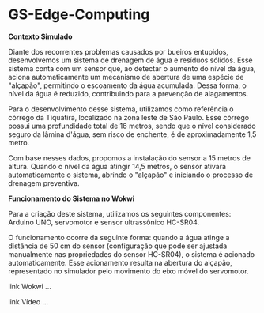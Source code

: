 # GS-Edge-Computing

**Contexto Simulado**

Diante dos recorrentes problemas causados por bueiros entupidos, desenvolvemos um sistema de drenagem de água e resíduos sólidos. Esse sistema conta com um sensor que, ao detectar o aumento do nível da água, aciona automaticamente um mecanismo de abertura de uma espécie de "alçapão", permitindo o escoamento da água acumulada. Dessa forma, o nível da água é reduzido, contribuindo para a prevenção de alagamentos.

Para o desenvolvimento desse sistema, utilizamos como referência o córrego da Tiquatira, localizado na zona leste de São Paulo. Esse córrego possui uma profundidade total de 16 metros, sendo que o nível considerado seguro da lâmina d'água, sem risco de enchente, é de aproximadamente 1,5 metro.

Com base nesses dados, propomos a instalação do sensor a 15 metros de altura. Quando o nível da água atingir 14,5 metros, o sensor ativará automaticamente o sistema, abrindo o "alçapão" e iniciando o processo de drenagem preventiva.

**Funcionamento do Sistema no Wokwi**

Para a criação deste sistema, utilizamos os seguintes componentes: Arduino UNO, servomotor e sensor ultrassônico HC-SR04.

O funcionamento ocorre da seguinte forma: quando a água atinge a distância de 50 cm do sensor (configuração que pode ser ajustada manualmente nas propriedades do sensor HC-SR04), o sistema é acionado automaticamente. Esse acionamento resulta na abertura do alçapão, representado no simulador pelo movimento do eixo móvel do servomotor.

link Wokwi
...

link Vídeo
...
